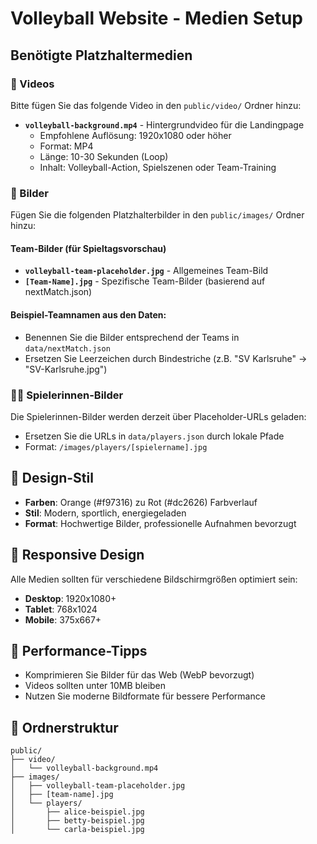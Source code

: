 # Volleyball Website - Medien Setup

## Benötigte Platzhaltermedien

### 🎥 Videos
Bitte fügen Sie das folgende Video in den `public/video/` Ordner hinzu:

- **`volleyball-background.mp4`** - Hintergrundvideo für die Landingpage
  - Empfohlene Auflösung: 1920x1080 oder höher
  - Format: MP4
  - Länge: 10-30 Sekunden (Loop)
  - Inhalt: Volleyball-Action, Spielszenen oder Team-Training

### 📸 Bilder
Fügen Sie die folgenden Platzhalterbilder in den `public/images/` Ordner hinzu:

#### Team-Bilder (für Spieltagsvorschau)
- **`volleyball-team-placeholder.jpg`** - Allgemeines Team-Bild
- **`[Team-Name].jpg`** - Spezifische Team-Bilder (basierend auf nextMatch.json)

#### Beispiel-Teamnamen aus den Daten:
- Benennen Sie die Bilder entsprechend der Teams in `data/nextMatch.json`
- Ersetzen Sie Leerzeichen durch Bindestriche (z.B. "SV Karlsruhe" → "SV-Karlsruhe.jpg")

### 🏃‍♀️ Spielerinnen-Bilder
Die Spielerinnen-Bilder werden derzeit über Placeholder-URLs geladen:
- Ersetzen Sie die URLs in `data/players.json` durch lokale Pfade
- Format: `/images/players/[spielername].jpg`

## 🎨 Design-Stil
- **Farben**: Orange (#f97316) zu Rot (#dc2626) Farbverlauf
- **Stil**: Modern, sportlich, energiegeladen
- **Format**: Hochwertige Bilder, professionelle Aufnahmen bevorzugt

## 📱 Responsive Design
Alle Medien sollten für verschiedene Bildschirmgrößen optimiert sein:
- **Desktop**: 1920x1080+
- **Tablet**: 768x1024
- **Mobile**: 375x667+

## 🚀 Performance-Tipps
- Komprimieren Sie Bilder für das Web (WebP bevorzugt)
- Videos sollten unter 10MB bleiben
- Nutzen Sie moderne Bildformate für bessere Performance

## 📁 Ordnerstruktur
```
public/
├── video/
│   └── volleyball-background.mp4
├── images/
│   ├── volleyball-team-placeholder.jpg
│   ├── [team-name].jpg
│   └── players/
│       ├── alice-beispiel.jpg
│       ├── betty-beispiel.jpg
│       └── carla-beispiel.jpg
```
